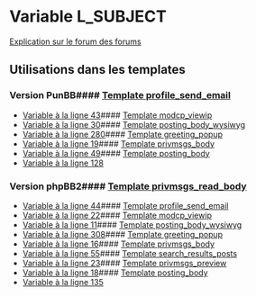 # Variable L_SUBJECT
[Explication sur le forum des forums](http://forum.forumactif.com/t294113-listing-des-variables#L_SUBJECT)
## Utilisations dans les templates
### Version PunBB#### [Template profile_send_email](punbb/profile_send_email.md)
* [Variable à la ligne 43](../punbb/profile_send_email.tpl#L43)#### [Template modcp_viewip](punbb/modcp_viewip.md)
* [Variable à la ligne 30](../punbb/modcp_viewip.tpl#L30)#### [Template posting_body_wysiwyg](punbb/posting_body_wysiwyg.md)
* [Variable à la ligne 280](../punbb/posting_body_wysiwyg.tpl#L280)#### [Template greeting_popup](punbb/greeting_popup.md)
* [Variable à la ligne 19](../punbb/greeting_popup.tpl#L19)#### [Template privmsgs_body](punbb/privmsgs_body.md)
* [Variable à la ligne 49](../punbb/privmsgs_body.tpl#L49)#### [Template posting_body](punbb/posting_body.md)
* [Variable à la ligne 128](../punbb/posting_body.tpl#L128)
### Version phpBB2#### [Template privmsgs_read_body](subsilver/privmsgs_read_body.md)
* [Variable à la ligne 44](../subsilver/privmsgs_read_body.tpl#L44)#### [Template profile_send_email](subsilver/profile_send_email.md)
* [Variable à la ligne 22](../subsilver/profile_send_email.tpl#L22)#### [Template modcp_viewip](subsilver/modcp_viewip.md)
* [Variable à la ligne 11](../subsilver/modcp_viewip.tpl#L11)#### [Template posting_body_wysiwyg](subsilver/posting_body_wysiwyg.md)
* [Variable à la ligne 308](../subsilver/posting_body_wysiwyg.tpl#L308)#### [Template greeting_popup](subsilver/greeting_popup.md)
* [Variable à la ligne 16](../subsilver/greeting_popup.tpl#L16)#### [Template privmsgs_body](subsilver/privmsgs_body.md)
* [Variable à la ligne 55](../subsilver/privmsgs_body.tpl#L55)#### [Template search_results_posts](subsilver/search_results_posts.md)
* [Variable à la ligne 23](../subsilver/search_results_posts.tpl#L23)#### [Template privmsgs_preview](subsilver/privmsgs_preview.md)
* [Variable à la ligne 18](../subsilver/privmsgs_preview.tpl#L18)#### [Template posting_body](subsilver/posting_body.md)
* [Variable à la ligne 135](../subsilver/posting_body.tpl#L135)